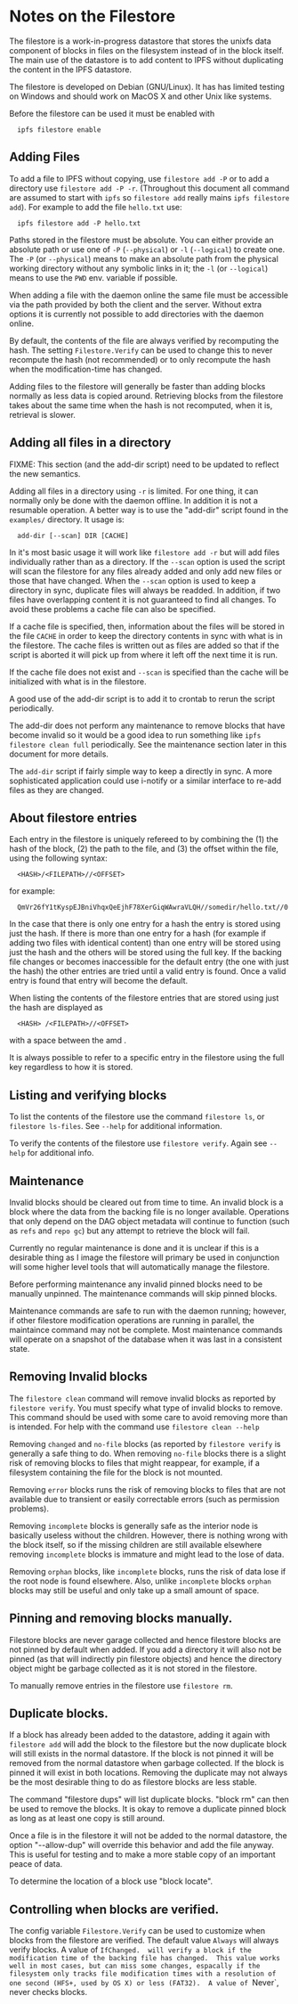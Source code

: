 # Notes on the Filestore

The filestore is a work-in-progress datastore that stores the unixfs
data component of blocks in files on the filesystem instead of in the
block itself.  The main use of the datastore is to add content to IPFS
without duplicating the content in the IPFS datastore.

The filestore is developed on Debian (GNU/Linux).  It has has limited
testing on Windows and should work on MacOS X and other Unix like
systems.

Before the filestore can be used it must be enabled with
```
  ipfs filestore enable
```

## Adding Files

To add a file to IPFS without copying, use `filestore add -P` or to add a
directory use `filestore add -P -r`.  (Throughout this document all
command are assumed to start with `ipfs` so `filestore add` really
mains `ipfs filestore add`).  For example to add the file `hello.txt`
use:
```
  ipfs filestore add -P hello.txt
```

Paths stored in the filestore must be absolute.  You can either
provide an absolute path or use one of `-P` (`--physical`) or `-l`
(`--logical`) to create one.  The `-P` (or `--physical`) means to make
an absolute path from the physical working directory without any
symbolic links in it; the `-l` (or `--logical`) means to use the `PWD`
env. variable if possible.

When adding a file with the daemon online the same file must be
accessible via the path provided by both the client and the server.
Without extra options it is currently not possible to add directories
with the daemon online.

By default, the contents of the file are always verified by
recomputing the hash.  The setting `Filestore.Verify` can be used to
change this to never recompute the hash (not recommended) or to only
recompute the hash when the modification-time has changed.

Adding files to the filestore will generally be faster than adding
blocks normally as less data is copied around.  Retrieving blocks from
the filestore takes about the same time when the hash is not
recomputed, when it is, retrieval is slower.

## Adding all files in a directory

FIXME: This section (and the add-dir script) need to be updated to
reflect the new semantics.

Adding all files in a directory using `-r` is limited.  For one thing,
it can normally only be done with the daemon offline.  In addition it is
not a resumable operation.  A better way is to use the "add-dir" script
found in the `examples/` directory.  It usage is:
```
  add-dir [--scan] DIR [CACHE]
```
In it's most basic usage it will work like `filestore add -r` but will
add files individually rather than as a directory.  If the `--scan`
option is used the script will scan the filestore for any files
already added and only add new files or those that have changed.  When
the `--scan` option is used to keep a directory in sync, duplicate
files will always be readded.  In addition, if two files have
overlapping content it is not guaranteed to find all changes.  To
avoid these problems a cache file can also be specified.

If a cache file is specified, then, information about the files will
be stored in the file `CACHE` in order to keep the directory contents
in sync with what is in the filestore.  The cache files is written out
as files are added so that if the script is aborted it will pick up
from where it left off the next time it is run.

If the cache file does not exist and `--scan` is specified than the
cache will be initialized with what is in the filestore.

A good use of the add-dir script is to add it to crontab to rerun the
script periodically.

The add-dir does not perform any maintenance to remove blocks that
have become invalid so it would be a good idea to run something like
`ipfs filestore clean full` periodically.  See the maintenance section
later in this document for more details.

The `add-dir` script if fairly simple way to keep a directly in sync.
A more sophisticated application could use i-notify or a similar
interface to re-add files as they are changed.

## About filestore entries

Each entry in the filestore is uniquely refereed to by combining the
(1) the hash of the block, (2) the path to the file, and (3) the
offset within the file, using the following syntax:
```
  <HASH>/<FILEPATH>//<OFFSET>
```
for example:
```
  QmVr26fY1tKyspEJBniVhqxQeEjhF78XerGiqWAwraVLQH//somedir/hello.txt//0
```

In the case that there is only one entry for a hash the entry is
stored using just the hash.  If there is more than one entry for a
hash (for example if adding two files with identical content) than one
entry will be stored using just the hash and the others will be stored
using the full key.  If the backing file changes or becomes
inaccessible for the default entry (the one with just the hash) the
other entries are tried until a valid entry is found.  Once a valid
entry is found that entry will become the default.

When listing the contents of the filestore entries that are stored
using just the hash are displayed as
```
  <HASH> /<FILEPATH>//<OFFSET>
```
with a space between the <HASH> amd <FILEPATH>.

It is always possible to refer to a specific entry in the filestore
using the full key regardless to how it is stored.

## Listing and verifying blocks

To list the contents of the filestore use the command `filestore ls`,
or `filestore ls-files`.  See `--help` for additional information.

To verify the contents of the filestore use `filestore verify`.
Again see `--help` for additional info.

## Maintenance

Invalid blocks should be cleared out from time to time.  An invalid
block is a block where the data from the backing file is no longer
available.  Operations that only depend on the DAG object metadata
will continue to function (such as `refs` and `repo gc`) but any
attempt to retrieve the block will fail.

Currently no regular maintenance is done and it is unclear if this is
a desirable thing as I image the filestore will primary be used in
conjunction will some higher level tools that will automatically
manage the filestore.

Before performing maintenance any invalid pinned blocks need to be
manually unpinned.  The maintenance commands will skip pinned blocks.

Maintenance commands are safe to run with the daemon running; however,
if other filestore modification operations are running in parallel,
the maintaince command may not be complete.  Most maintenance commands
will operate on a snapshot of the database when it was last in a
consistent state.

## Removing Invalid blocks

The `filestore clean` command will remove invalid blocks as reported
by `filestore verify`.  You must specify what type of invalid blocks to
remove.  This command should be used with some care to avoid removing
more than is intended.  For help with the command use
`filestore clean --help`

Removing `changed` and `no-file` blocks (as reported by `filestore verify`
is generally a safe thing to do.  When removing `no-file` blocks there
is a slight risk of removing blocks to files that might reappear, for
example, if a filesystem containing the file for the block is not
mounted.

Removing `error` blocks runs the risk of removing blocks to files that
are not available due to transient or easily correctable errors (such as
permission problems).

Removing `incomplete` blocks is generally safe as the interior node is
basically useless without the children.  However, there is nothing
wrong with the block itself, so if the missing children are still
available elsewhere removing `incomplete` blocks is immature and might
lead to the lose of data.

Removing `orphan` blocks, like `incomplete` blocks, runs the risk of
data lose if the root node is found elsewhere.  Also, unlike
`incomplete` blocks `orphan` blocks may still be useful and only take
up a small amount of space.

## Pinning and removing blocks manually.

Filestore blocks are never garage collected and hence filestore blocks
are not pinned by default when added.  If you add a directory it will
also not be pinned (as that will indirectly pin filestore objects) and
hence the directory object might be garbage collected as it is not
stored in the filestore.

To manually remove entries in the filestore use `filestore rm`.

## Duplicate blocks.

If a block has already been added to the datastore, adding it again
with `filestore add` will add the block to the filestore but the now
duplicate block will still exists in the normal datastore.  If the
block is not pinned it will be removed from the normal datastore when
garbage collected.  If the block is pinned it will exist in both
locations.  Removing the duplicate may not always be the most
desirable thing to do as filestore blocks are less stable.

The command "filestore dups" will list duplicate blocks.  "block rm"
can then be used to remove the blocks.  It is okay to remove a
duplicate pinned block as long as at least one copy is still around.

Once a file is in the filestore it will not be added to the normal
datastore, the option "--allow-dup" will override this behavior and
add the file anyway.  This is useful for testing and to make a more
stable copy of an important peace of data.

To determine the location of a block use "block locate".

## Controlling when blocks are verified.

The config variable `Filestore.Verify` can be used to customize when
blocks from the filestore are verified.  The default value `Always`
will always verify blocks.  A value of `IfChanged.  will verify a
block if the modification time of the backing file has changed.  This
value works well in most cases, but can miss some changes, espacally
if the filesystem only tracks file modification times with a
resolution of one second (HFS+, used by OS X) or less (FAT32).  A
value of `Never`, never checks blocks.
